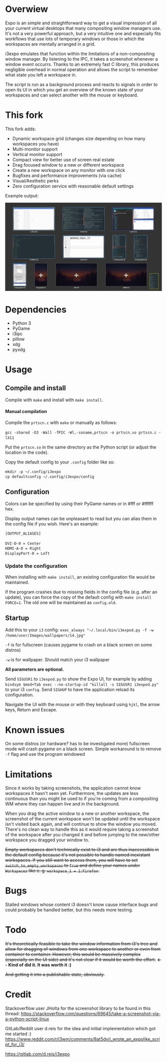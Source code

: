 # Overwiew

Expo is an simple and straightforward way to get a visual impression of all your
current virtual desktops that many compositing window managers use.  It's not a
very powerful approach, but a very intuitive one and especially fits workflows
that use lots of temporary windows or those in which the workspaces are mentally
arranged in a grid.

i3expo emulates that function within the limitations of a non-compositing window
manager. By listening to the IPC, it takes a screenshot whenever a window event
occurrs. Thanks to an extremely fast C library, this produces negligible
overhead in normal operation and allows the script to remember what state you
left a workspace in.

The script is run as a background process and reacts to signals in order to open
its UI in which you get an overview of the known state of your workspaces and
can select another with the mouse or keyboard.

# This fork

This fork adds:
- Dynamic workspace grid (changes size depending on how many workspaces you have)
- Multi-monitor support
- Vertical monitor support
- Compact view for better use of screen real estate 
- Drag focused window to a new or different workspace 
- Create a new workspace on any monitor with one click
- Bugfixes and performance improvements (via cache)
- Visual/Aesthetic perks 
- Zero configuration service with reasonable default settings


Example output:

![Sample](img/ui.png)

# Dependencies

- Python 3
- PyGame
- i3ipc
- pillow
- xdg
- pyxdg
# Usage

## Compile and install

Compile with `make` and install with `make install`.

#### Manual compilation

Compile the `prtscn.c` with `make` or manually as follows:

`gcc -shared -O3 -Wall -fPIC -Wl,-soname,prtscn -o prtscn.so prtscn.c -lX11`

Put the `prtscn.so` in the same directory as the Python script (or adjust the
location in the code).

Copy the default config to your `.config` folder like so:
```
mkdir -p ~/.config/i3expo
cp defaultconfig ~/.config/i3expo/config
```

## Configuration

Colors can be specified by using their PyGame names or in #fff or #ffffff hex.

Display output names can be unpleasant to read but you can alias them in the config file if you wish.
Here's an example:

```
[OUTPUT_ALIASES]

DVI-D-0 = Center
HDMI-A-0 = Right
DisplayPort-0 = Left

```

### Update the configuration

When installing with `make install`, an existing configuration file would be maintained.

If the program crashes due to missing fields in the config file (e.g. after an update), you can force the copy of the default config with `make install FORCE=1`.
The old one will be maintained as `config.old`.

## Startup

Add this to your `i3` config:
`exec_always "~/.local/bin/i3expod.py -f -w /home/user/Images/wallpapers/14.jpg"`

`-f` is for fullscreen (causes pygame to crash on a black screen on some distros)

`-w` is for wallpaper. Should match your i3 wallpaper

**All parameters are optional.**

Send `SIGUSR1` to `i3expod.py` to show the Expo UI, for example by adding 
`bindsym $mod+Tab exec --no-startup-id "killall -s SIGUSR1 i3expod.py"` to your i3 `config`. Send `SIGHUP`
to have the application reload its configuration.


Navigate the UI with the mouse or with they keyboard using `hjkl`, the arrow
keys, Return and Escape.

# Known issues

On some distros (or hardware? has to be investigated more) fullscreen mode will crash pygame on a black screen.
Simple workaround is to remove `-f` flag and use the program windowed

# Limitations

Since it works by taking screenshots, the application cannot know workspaces it
hasn't seen yet. Furthermore, the updates are less continuous than you might be
used to if you're coming from a compositing WM where they can happen live and in
the background.

When you drag the active window to a new or another workspace, 
the screenshot of the current workspace won't be updated until the workspace isn't 
visited back again, and will continue to show the window you moved. 
There's no clean way to handle this as it would require taking a screenshot of the workspace
after you changed it and before jumping to the new/other workspace you dragged your window to.

~~Empty workspaces don't technically exist to i3 and are thus inaccessible in the
default config because it's not possible to handle named inexistant workspaces.
If you still want to access them, you will have to set
`switch_to_empty_workspaces` to `True` and define your names under `Workspaces`
like e. g. `workspace_1 = 1:Firefox`.~~

# Bugs

Stalled windows whose content i3 doesn't know cause interface bugs and could
probably be handled better, but this needs more testing.

# Todo

~~It's theoretically feasible to take the window information from i3's tree and
allow for dragging of windows from one workspace to another or even from
container to container. However, this would be massively complex (especially on
the UI side) and it's not clear if it would be worth the effort.~~  **<-- Kind of did it. It was worth it :)**

~~And getting it into a publishable state, obviously.~~

# Credit

Stackoverflow user JHolta for the screenshot library to be found in this thread:
https://stackoverflow.com/questions/69645/take-a-screenshot-via-a-python-script-linux

GitLab/Reddit user d.reis for the idea and initial implementation which got me started :)
https://www.reddit.com/r/i3wm/comments/8at5dv/i_wrote_an_expolike_script_for_i3/

https://gitlab.com/d.reis/i3expo

